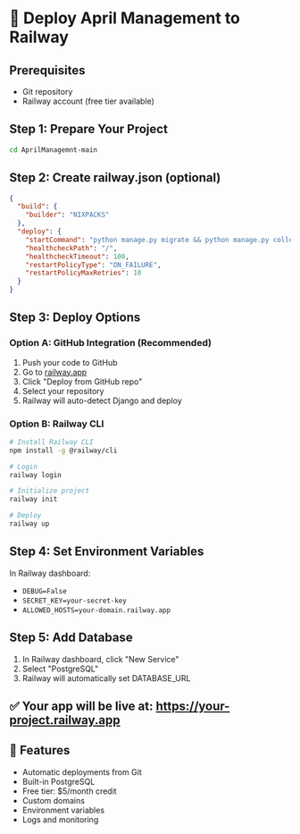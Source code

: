 # 🚀 Deploy April Management to Railway

## Prerequisites
- Git repository
- Railway account (free tier available)

## Step 1: Prepare Your Project
```bash
cd AprilManagemnt-main
```

## Step 2: Create railway.json (optional)
```json
{
  "build": {
    "builder": "NIXPACKS"
  },
  "deploy": {
    "startCommand": "python manage.py migrate && python manage.py collectstatic --noinput && gunicorn manyumba.wsgi",
    "healthcheckPath": "/",
    "healthcheckTimeout": 100,
    "restartPolicyType": "ON_FAILURE",
    "restartPolicyMaxRetries": 10
  }
}
```

## Step 3: Deploy Options

### Option A: GitHub Integration (Recommended)
1. Push your code to GitHub
2. Go to [railway.app](https://railway.app)
3. Click "Deploy from GitHub repo"
4. Select your repository
5. Railway will auto-detect Django and deploy

### Option B: Railway CLI
```bash
# Install Railway CLI
npm install -g @railway/cli

# Login
railway login

# Initialize project
railway init

# Deploy
railway up
```

## Step 4: Set Environment Variables
In Railway dashboard:
- `DEBUG=False`
- `SECRET_KEY=your-secret-key`
- `ALLOWED_HOSTS=your-domain.railway.app`

## Step 5: Add Database
1. In Railway dashboard, click "New Service"
2. Select "PostgreSQL"
3. Railway will automatically set DATABASE_URL

## ✅ Your app will be live at: https://your-project.railway.app

## 🔧 Features
- Automatic deployments from Git
- Built-in PostgreSQL
- Free tier: $5/month credit
- Custom domains
- Environment variables
- Logs and monitoring
